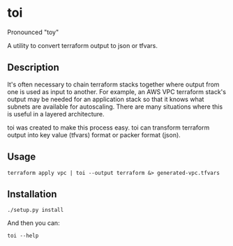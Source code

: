 # toi

Pronounced "toy"

A utility to convert terraform output to json or tfvars.

## Description

It's often necessary to chain terraform stacks together where output from one is used as input to another. For example, an AWS VPC terraform stack's output may be needed for an application stack so that it knows what subnets are available for autoscaling. There are many situations where this is useful in a layered architecture. 

toi was created to make this process easy. toi can transform terraform output into key value (tfvars) format or packer format (json).

## Usage

`terraform apply vpc | toi --output terraform &> generated-vpc.tfvars`

## Installation

`./setup.py install`

And then you can:

`toi --help`

